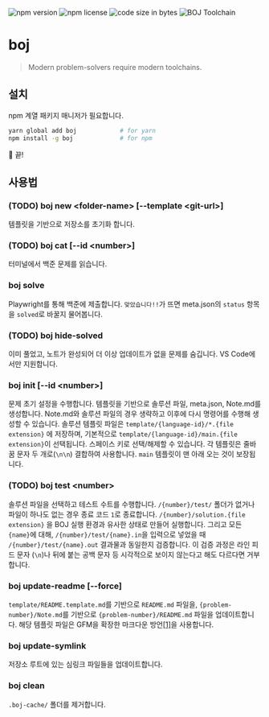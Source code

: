 ![npm version](https://img.shields.io/npm/v/boj?style=for-the-badge)
![npm license](https://img.shields.io/npm/l/boj?style=for-the-badge)
![code size in bytes](https://img.shields.io/github/languages/code-size/RanolP/boj?style=for-the-badge)
![BOJ Toolchain](https://img.shields.io/badge/BOJ-Toolchain-blue?style=for-the-badge)

# boj

> Modern problem-solvers require modern toolchains.

## 설치

npm 계열 패키지 매니저가 필요합니다.

```sh
yarn global add boj            # for yarn
npm install -g boj             # for npm
```

:tada: 끝!

## 사용법

### (TODO) boj new \<folder-name\> [--template \<git-url\>]

템플릿을 기반으로 저장소를 초기화 합니다.

### (TODO) boj cat [--id \<number\>]

터미널에서 백준 문제를 읽습니다.

### boj solve

Playwright를 통해 백준에 제출합니다.
`맞았습니다!!`가 뜨면 meta.json의 `status` 항목을 `solved`로 바꿀지 물어봅니다.

### (TODO) boj hide-solved

이미 풀었고, 노트가 완성되어 더 이상 업데이트가 없을 문제를 숨깁니다.
VS Code에서만 지원합니다.

### boj init [--id \<number\>]

문제 초기 설정을 수행합니다.
템플릿을 기반으로 솔루션 파일, meta.json, Note.md를 생성합니다.
Note.md와 솔루션 파일의 경우 생략하고 이후에 다시 명령어를 수행해 생성할 수 있습니다.
솔루션 템플릿 파일은 `template/{language-id}/*.{file extension}` 에 저장하며,
기본적으로 `template/{language-id}/main.{file extension}`이 선택됩니다.
스페이스 키로 선택/해제할 수 있습니다.
각 템플릿은 줄바꿈 문자 두 개로(`\n\n`) 결합하여 사용합니다.
`main` 템플릿이 맨 아래 오는 것이 보장됩니다.

### (TODO) boj test \<number\>

솔루션 파일을 선택하고 테스트 수트를 수행합니다.
`/{number}/test/` 폴더가 없거나 파일이 하나도 없는 경우 종료 코드 `1`로 종료합니다.
`/{number}/solution.{file extension}` 을 BOJ 실행 환경과 유사한 상태로 만들어 실행합니다.
그리고 모든 `{name}`에 대해, `/{number}/test/{name}.in`을 입력으로 넣었을 때 `/{number}/test/{name}.out` 결과물과 동일한지 검증합니다.
이 검증 과정은 라인 피드 문자 (`\n`)나 뒤에 붙는 공백 문자 등 시각적으로 보이지 않는다고 해도 다르다면 거부합니다.

### boj update-readme [--force]

`template/README.template.md`를 기반으로 `README.md` 파일을,
`{problem-number}/Note.md`를 기반으로 `{problem-number}/README.md` 파일을 업데이트합니다.
해당 템플릿 파일은 GFM을 확장한 마크다운 방언[\[1\]][1]을 사용합니다.

### boj update-symlink

저장소 루트에 있는 심링크 파일들을 업데이트합니다.

### boj clean

`.boj-cache/` 폴더를 제거합니다.

[1]: ./PGFM.md
